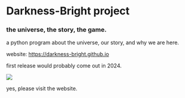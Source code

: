 # Darkness-Bright project

### the universe, the story, the game.

a python program about the universe, our story, and why we are here.

website: https://darkness-bright.github.io

first release would probably come out in 2024.

![](https://hit.yhype.me/github/profile?user_id=123711566)

yes, please visit the website.

[//]: # (<a href=https://github.com/darkness-bright"><img src="https://visit-counter.vercel.app/counter.png?page=darkness-bright&s=14&c=fff&bg=0d1117&no=6&tb=viewed%20&ta=%20times&ff=ff"/></a>)